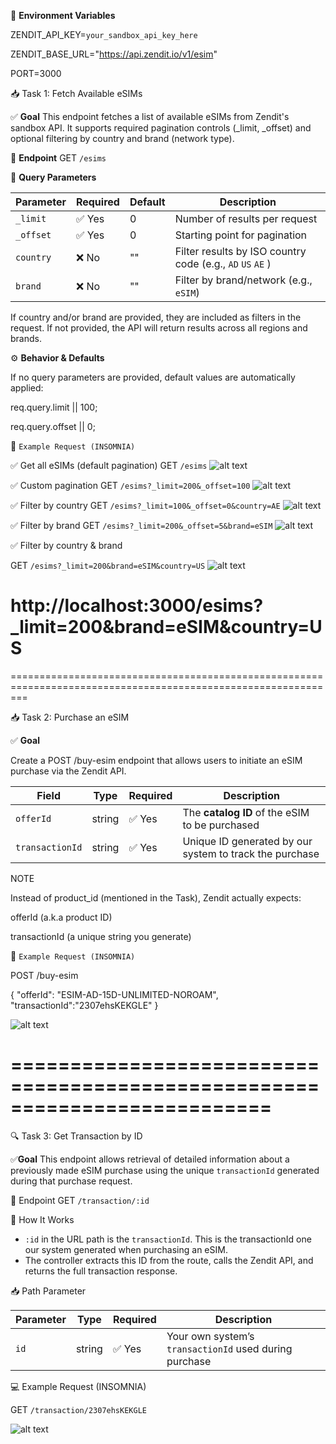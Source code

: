 🔐 **Environment Variables**

ZENDIT_API_KEY=`your_sandbox_api_key_here`

ZENDIT_BASE_URL="https://api.zendit.io/v1/esim"

PORT=3000

📥 Task 1: Fetch Available eSIMs

✅ **Goal**
This endpoint fetches a list of available eSIMs from Zendit's sandbox API. It supports required pagination controls (\_limit, \_offset) and optional filtering by country and brand (network type).

🔧 **Endpoint**
GET `/esims`

📌 **Query Parameters**

| Parameter | Required | Default | Description                                                |
| --------- | -------- | ------- | ---------------------------------------------------------- |
| `_limit`  | ✅ Yes   | 0       | Number of results per request                              |
| `_offset` | ✅ Yes   | 0       | Starting point for pagination                              |
| `country` | ❌ No    | ""      | Filter results by ISO country code (e.g., `AD` `US` `AE` ) |
| `brand`   | ❌ No    | ""      | Filter by brand/network (e.g., `eSIM`)                     |

If country and/or brand are provided, they are included as filters in the request. If not provided, the API will return results across all regions and brands.

⚙️ **Behavior & Defaults**

If no query parameters are provided, default values are automatically applied:

req.query.limit || 100;

req.query.offset || 0;

🧪 `Example Request (INSOMNIA)`

✅ Get all eSIMs (default pagination)
GET `/esims`
![alt text](default_query-1.png)

✅ Custom pagination
GET `/esims?_limit=200&_offset=100`
![alt text](offset_limit.png)

✅ Filter by country
GET `/esims?_limit=100&_offset=0&country=AE`
![alt text](filterbyCountry.png)

✅ Filter by brand
GET `/esims?_limit=200&_offset=5&brand=eSIM`
![alt text](filter_by_brand.png)

✅ Filter by country & brand

GET `/esims?_limit=200&brand=eSIM&country=US`
![alt text](filter_by_brand&country.png)

http://localhost:3000/esims?_limit=200&brand=eSIM&country=US
===============================================================================================================
===============================================================================================================

📥 Task 2: Purchase an eSIM

✅ **Goal**

Create a POST /buy-esim endpoint that allows users to initiate an eSIM purchase via the Zendit API.

| Field           | Type   | Required | Description                                             |
| --------------- | ------ | -------- | ------------------------------------------------------- |
| `offerId`       | string | ✅ Yes   | The **catalog ID** of the eSIM to be purchased          |
| `transactionId` | string | ✅ Yes   | Unique ID generated by our system to track the purchase |

NOTE

Instead of product_id (mentioned in the Task), Zendit actually expects:

offerId (a.k.a product ID)

transactionId (a unique string you generate)

🧪 `Example Request (INSOMNIA)`

POST /buy-esim

{
"offerId": "ESIM-AD-15D-UNLIMITED-NOROAM",
"transactionId":"2307ehsKEKGLE"
}

![alt text](purchase_eSIM.png)

==========================================================================
==============================

🔍 Task 3: Get Transaction by ID

✅**Goal**
This endpoint allows retrieval of detailed information about a previously made eSIM purchase using the unique `transactionId` generated during that purchase request.

🧾 Endpoint
GET `/transaction/:id`

🧠 How It Works
- `:id` in the URL path is the `transactionId`. This is the transactionId one our system generated when purchasing an eSIM.
- The controller extracts this ID from the route, calls the Zendit API, and returns the full transaction response.

📥 Path Parameter

| Parameter | Type   | Required | Description                                            |
| --------- | ------ | -------- | ------------------------------------------------------ |
| `id`      | string | ✅ Yes    | Your own system’s `transactionId` used during purchase |

💻 Example Request (INSOMNIA)

GET `/transaction/2307ehsKEKGLE`

![alt text](image.png)